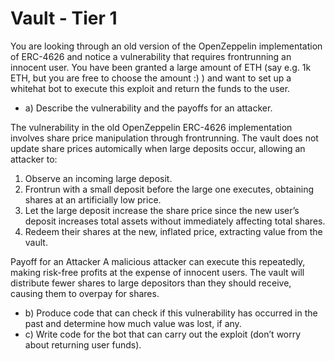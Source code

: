 # Vault - Tier 1
You are looking through an old version of the OpenZeppelin implementation of ERC-4626 and notice a vulnerability that requires frontrunning an innocent user. You have been granted a large amount of ETH (say e.g. 1k ETH, but you are free to choose the amount :) ) and want to set up a whitehat bot to execute this exploit and return the funds to the user.


- a) Describe the vulnerability and the payoffs for an attacker.
  
The vulnerability in the old OpenZeppelin ERC-4626 implementation involves share price manipulation through frontrunning. The vault does not update share prices automically when large deposits occur, allowing an attacker to:
1) Observe an incoming large deposit.
2) Frontrun with a small deposit before the large one executes, obtaining shares at an artificially low price.
3) Let the large deposit increase the share price since the new user’s deposit increases total assets without immediately affecting total shares.
4) Redeem their shares at the new, inflated price, extracting value from the vault.

Payoff for an Attacker
A malicious attacker can execute this repeatedly, making risk-free profits at the expense of innocent users. The vault will distribute fewer shares to large depositors than they should receive, causing them to overpay for shares.

- b)  Produce code that can check if this vulnerability has occurred in the past and determine how much value was lost, if any.
- c)  Write code for the bot that can carry out the exploit (don’t worry about returning user funds).
